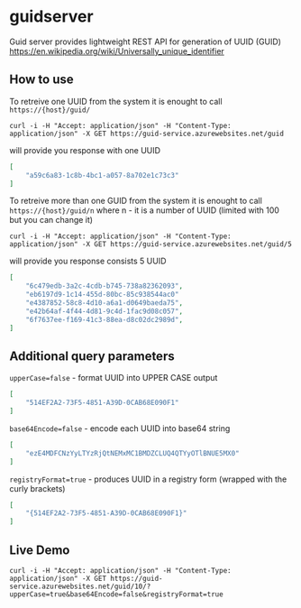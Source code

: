 # guidserver
Guid server provides lightweight REST API for generation of UUID (GUID)
https://en.wikipedia.org/wiki/Universally_unique_identifier

## How to use
To retreive one UUID from the system it is enought to call `https://{host}/guid/`

`curl -i -H "Accept: application/json" -H "Content-Type: application/json" -X GET https://guid-service.azurewebsites.net/guid`

will provide you response with one UUID

```json
[
    "a59c6a83-1c8b-4bc1-a057-8a702e1c73c3"
]
```

To retreive more than one GUID from the system it is enought to call `https://{host}/guid/n` where n - it is a number of UUID (limited with 100 but you can change it)

`curl -i -H "Accept: application/json" -H "Content-Type: application/json" -X GET https://guid-service.azurewebsites.net/guid/5`

will provide you response consists 5 UUID

```json
[
    "6c479edb-3a2c-4cdb-b745-738a82362093",
    "eb6197d9-1c14-455d-80bc-85c938544ac0"
    "e4387852-58c8-4d10-a6a1-d0649baeda75",
    "e42b64af-4f44-4d81-9c4d-1fac9d08c057",
    "6f7637ee-f169-41c3-88ea-d8c02dc2989d",
]
```

## Additional query parameters

`upperCase=false` - format UUID into UPPER CASE output
```json
[
    "514EF2A2-73F5-4851-A39D-0CAB68E090F1"
]
```

`base64Encode=false` - encode each UUID into base64 string
```json
[
    "ezE4MDFCNzYyLTYzRjQtNEMxMC1BMDZCLUQ4QTYyOTlBNUE5MX0"
]
```

`registryFormat=true` - produces UUID in a registry form (wrapped with the curly brackets)
```json
[
    "{514EF2A2-73F5-4851-A39D-0CAB68E090F1}"
]
```

## Live Demo

`curl -i -H "Accept: application/json" -H "Content-Type: application/json" -X GET https://guid-service.azurewebsites.net/guid/10/?upperCase=true&base64Encode=false&registryFormat=true`
